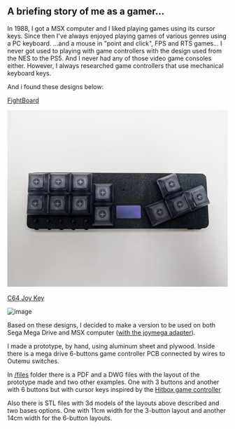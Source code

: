 ## A briefing story of me as a gamer...

In 1988, I got a MSX computer and I liked playing games using its cursor keys.
Since then I've always enjoyed playing games of various genres using a PC keyboard. 
...and a mouse in "point and click", FPS and RTS games...
I never got used to playing with game controllers with the design used from the NES to the PS5.
And I never had any of those video game consoles either. 
However, I always researched game controllers that use mechanical keyboard keys.

And i found these designs below:

[FightBoard](https://thnikk.moe/)

![image](files/fightboard.png)

[C64 Joy Key](https://github.com/tebl/C64-JoyKEY)

![image](files/c64joykey.png)

Based on these designs, I decided to make a version to be used on both Sega Mega Drive and MSX computer ([with the joymega adapter](https://frs.badcoffee.info/hardware/joymega-en.html)).

I made a prototype, by hand, using aluminum sheet and plywood.
Inside there is a mega drive 6-buttons game controller PCB connected by wires to Outemu switches.

In [/files](https://github.com/afbento/mec_kbd_game_controller/files) folder there is a PDF and a DWG files with the layout of the prototype made and two other examples. 
One with 3 buttons and another with 6 buttons but with cursor keys inspired by the [Hitbox game controller](https://www.hitboxarcade.com/)

Also there is STL files with 3d models of the layouts above described and two bases options. One with 11cm width for the 3-button layout and another 14cm width for the 6-button layouts.








